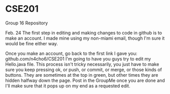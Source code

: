 # CSE201
Group 16 Repository

Feb. 24
The first step in editing and making changes to code in github is to
make an account. I made mine using my non-miami email, though I'm
sure it would be fine either way.

Once you make an account, go back to the first link I gave you:
github.com/n4cho6/CSE201
I'm going to have you guys try to edit my Hello.java file.
This process isn't tricky necessarily, you just have to make sure
you keep pressing ok, or push, or commit, or merge, or those 
kinds of buttons. They are sometimes at the top in green, but
other times they are hidden halfway down the page. Post in the GroupMe
once you are done and I'll make sure that it pops up on my end as
a requested edit.
